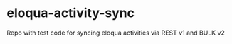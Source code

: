 eloqua-activity-sync
====================

Repo with test code for syncing eloqua activities via REST v1 and BULK v2
